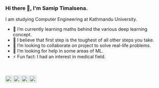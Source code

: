 ### Hi there 👋, I'm Samip Timalsena.


I am  studying Computer Engineering at Kathmandu University.

- 🌱 I’m currently learning maths behind the various deep learning concept.
- 🔭 I believe that first step is the toughest of all other steps you take.
- 👯 I’m looking to collaborate on project to solve real-life problems.
- 🤔 I’m looking for help in some areas of ML.
- ⚡ Fun fact: I had an interest in medical field. 
<br/>

[<img align="left" alt="codeSTACKr | YouTube" width="22px" src="https://cdn.jsdelivr.net/npm/simple-icons@3.4.0/icons/facebook.svg" />][facebook]
[<img align="left" alt="codeSTACKr | Twitter" width="22px" src="https://cdn.jsdelivr.net/npm/simple-icons@v3/icons/twitter.svg" />][twitter]
[<img align="left" alt="codeSTACKr | LinkedIn" width="22px" src="https://cdn.jsdelivr.net/npm/simple-icons@v3/icons/linkedin.svg" />][linkedin]
[<img align="left" alt="codeSTACKr | Instagram" width="22px" src="https://cdn.jsdelivr.net/npm/simple-icons@v3/icons/instagram.svg" />][instagram]


[twitter]: https://twitter.com/samip_timalsena
[facebook]: https://www.facebook.com/samip.timalsena/
[instagram]: https://www.instagram.com/samip_timalsena/
[linkedin]: https://www.linkedin.com/in/samip-timalsena-b9a21a1ab/
